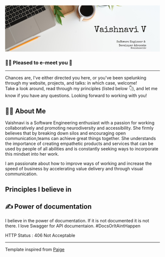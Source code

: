 ![](https://github.com/vaishnavitv/vaishnavitv/blob/main/GitHub-Banner.png)

### 🙋‍♀️ Pleased to e-meet you 👋 
___

Chances are, I've either directed you here, or you've been spelunking through my website,  projects, and talks: in which case, welcome! 
 <br>Take a look around, read through my principles (listed below 👇), and let me know if you have any questions. Looking forward to working with you!

## :man_technologist:	About Me

Vaishnavi is a Software Engineering enthusiast with a passion for working collaboratively and promoting neurodiversity and accessibility. She firmly believes that by breaking down silos and encouraging open communication,teams can achieve great things together. She understands the importance of creating empathetic products and services that can be used by people of all abilities and is constantly seeking ways to incorporate this mindset into her work.

I am passionate about how to improve ways of working and increase the speed of business by accelerating value delivery and through visual communication.

## Principles I believe in

:writing_hand:	Power of documentation
---
I believe in the power of documentation. If it is not documented it is not there. 
I love Swagger for API documentaion.
#DocsOrItAintHappen

HTTP Status : 406 Not Acceptable




<!--
**vaishnavitv/vaishnavitv** is a ✨ _special_ ✨ repository because its `README.md` (this file) appears on your GitHub profile.

Here are some ideas to get you started:

- 🔭 I’m currently working on ...
- 🌱 I’m currently learning ...
- 👯 I’m looking to collaborate on ...
- 🤔 I’m looking for help with ...
- 💬 Ask me about ...
- 📫 How to reach me: ...
- 😄 Pronouns: ...
- ⚡ Fun fact: ...
-->
---
Template inspired from [Paige](https://github.com/dynamicwebpaige)
